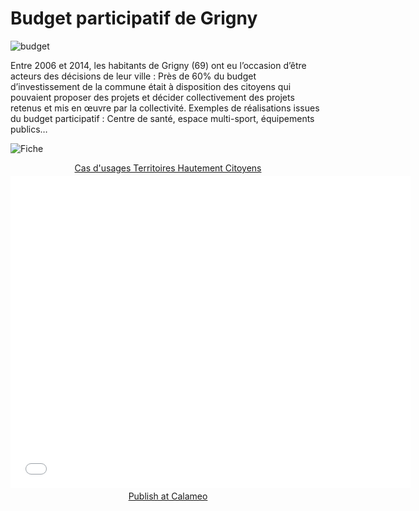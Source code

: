 # Budget participatif de Grigny

![budget](http://www.territoires-hautement-citoyens.fr/wp-content/uploads/2015/02/GrignyBudgetParticipatif-13.jpg)

Entre 2006 et 2014, les habitants de Grigny (69) ont eu l’occasion d’être acteurs des décisions de leur ville : Près de 60% du budget d’investissement de la commune était à disposition des citoyens qui pouvaient proposer des projets et décider collectivement des projets retenus et mis en œuvre par la collectivité. Exemples de réalisations issues du budget participatif : Centre de santé, espace multi-sport, équipements publics…

![Fiche](https://framapic.org/YDEn2v3Kgfzm/eLrC15gI)

<div style="text-align:center;"><div style="margin:8px 0px 4px;"><a href="http://www.calameo.com/books/0005746786d59bea5e0b6" target="_blank">Cas d'usages Territoires Hautement Citoyens</a></div><iframe src="//v.calameo.com/?bkcode=0005746786d59bea5e0b6" width="640" height="500" frameborder="0" scrolling="no" allowtransparency allowfullscreen style="margin:0 auto;"></iframe><div style="margin:4px 0px 8px;"><a href="http://www.calameo.com/">Publish at Calameo</a></div></div>
